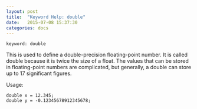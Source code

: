 ```yaml
---
layout: post
title:  "Keyword Help: double"
date:   2015-07-08 15:37:30
categories: docs
---
```


	keyword: double

This is used to define a double-precision floating-point number. It is called double because it is twice the size of a float.
The values that can be stored in floating-point numbers are complicated, but generally, a double can store up to 17 significant figures.

Usage:

	double x = 12.345;
	double y = -0.12345678912345678;
